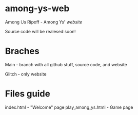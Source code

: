 # among-ys-web
Among Us Ripoff - Among Ys' *website*

Source code will be realesed soon!
# Braches
Main - branch with all github stuff, source code, and website

Glitch - only website

# Files guide
index.html - "Welcome" page
play_among_ys.html - Game page
